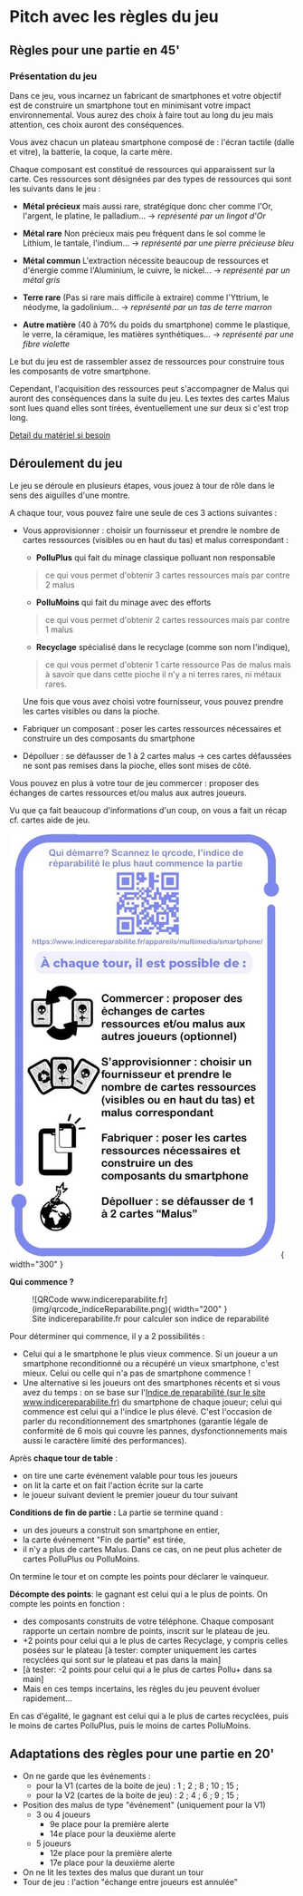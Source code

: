 # Pitch avec les règles du jeu

## Règles pour une partie en 45'
### Présentation du jeu
Dans ce jeu, vous incarnez un fabricant de smartphones et votre objectif
est de construire un smartphone tout en minimisant votre impact
environnemental. Vous aurez des choix à faire tout au long du jeu mais
attention, ces choix auront des conséquences.

Vous avez chacun un plateau smartphone composé de : l'écran tactile
(dalle et vitre), la batterie, la coque, la carte mère.

Chaque composant est constitué de ressources qui apparaissent sur la
carte. Ces ressources sont désignées par des types de ressources qui sont les
suivants dans le jeu :

-   **Métal précieux** mais aussi rare, stratégique donc cher comme l'Or, l'argent, le platine, le palladium...
    -> *représenté par un lingot d'Or*

-   **Métal rare** Non précieux mais peu fréquent dans le sol comme le Lithium, le tantale, l'indium...
    -> *représenté par une pierre précieuse bleu*

-   **Métal commun** L'extraction nécessite beaucoup de ressources et d'énergie comme l'Aluminium, le cuivre, le nickel...
    -> *représenté par un métal gris*

-   **Terre rare** (Pas si rare mais difficile à extraire) comme l'Yttrium, le néodyme, la gadolinium...
    -> *représenté par un tas de terre marron*

-   **Autre matière** (40 à 70% du poids du smartphone) comme le plastique, le verre, la céramique, les matières synthétiques...
    -> *représenté par une fibre violette*

Le but du jeu est de rassembler assez de ressources pour construire tous les composants de votre smartphone.

Cependant, l'acquisition des ressources peut s'accompagner de Malus qui auront des conséquences dans la suite du jeu.
Les textes des cartes Malus sont lues quand elles sont tirées, éventuellement une sur deux si c'est trop long.

[Detail du matériel si besoin](./Materiel.md)

## Déroulement du jeu

Le jeu se déroule en plusieurs étapes, vous jouez à tour de rôle dans le sens des aiguilles d'une montre.

A chaque tour, vous pouvez faire une seule de ces 3 actions suivantes :

- Vous approvisionner : choisir un fournisseur et prendre le nombre de cartes ressources (visibles ou en haut du tas) et malus correspondant :

    - **PolluPlus** qui fait du minage classique polluant non responsable
    > ce qui vous permet d'obtenir 3 cartes ressources
    > mais par contre 2 malus

    - **PolluMoins** qui fait du minage avec des efforts
    > ce qui vous permet d'obtenir 2 cartes ressources
    > mais par contre 1 malus

    - **Recyclage** spécialisé dans le recyclage (comme son nom l'indique),
    > ce qui vous permet d'obtenir 1 carte ressource
    > Pas de malus mais à savoir que dans cette pioche il n'y a ni terres rares, ni métaux
    rares.

    Une fois que vous avez choisi votre fournisseur, vous pouvez prendre les
    cartes visibles ou dans la pioche.

- Fabriquer un composant : poser les cartes ressources nécessaires et construire un des composants du smartphone

- Dépolluer : se défausser de 1 à 2 cartes malus -> ces cartes défaussées ne sont pas remises dans la pioche, elles sont mises de côté.

Vous pouvez en plus à votre tour de jeu commercer : proposer des échanges de cartes ressources et/ou malus aux autres joueurs.

Vu que ça fait beaucoup d'informations d'un coup, on vous a fait un
récap cf. cartes aide de jeu.

![Recap des règles](img/AideDeJeu.jpeg){ width="300" }


**Qui commence ?**

<figure markdown>
  ![QRCode www.indicereparabilite.fr](img/qrcode_indiceReparabilite.png){ width="200" }
  <figcaption>Site indicereparabilite.fr pour calculer son indice de reparabilité</figcaption>
</figure>

Pour déterminer qui commence, il y a 2 possibilités :
- Celui qui a le smartphone le plus vieux commence. Si un joueur a un smartphone reconditionné ou a récupéré un vieux smartphone, c'est mieux. Celui ou celle qui n'a pas de smartphone commence ! 
- Une alternative si les joueurs ont des smartphones récents et si vous avez du temps : on se base sur l'[Indice de reparabilité (sur le site www.indicereparabilite.fr)](https://www.indicereparabilite.fr/appareils/multimedia/smartphone/) du smartphone de chaque joueur; celui qui commence est celui qui a l'indice le plus élevé. C'est l'occasion de parler du reconditionnement des smartphones (garantie légale de conformité de 6 mois qui couvre les pannes, dysfonctionnements mais aussi le caractère limité des performances).


Après **chaque tour de table** :

- on tire une carte événement valable pour tous les joueurs
- on lit la carte et on fait l'action écrite sur la carte
- le joueur suivant devient le premier joueur du tour suivant


**Conditions de fin de partie :** La partie se termine quand :

- un des joueurs a construit son smartphone en entier,
- la carte événement "Fin de partie" est tirée,
- il n'y a plus de cartes Malus. Dans ce cas, on ne peut plus acheter de cartes PolluPlus ou PolluMoins.

On termine le tour et on compte les points pour déclarer le vainqueur.

**Décompte des points**: le gagnant est celui qui a le plus de points. On compte les points en fonction :  

- des composants construits de votre téléphone. Chaque composant rapporte un certain nombre de points, inscrit sur le plateau de jeu.
- +2 points pour celui qui a le plus de cartes Recyclage, y compris celles posées sur le plateau [à tester: compter uniquement les cartes recyclées qui sont sur le plateau et pas dans la main]
- [à tester: -2 points pour celui qui a le plus de cartes Pollu+ dans sa main]
- Mais en ces temps incertains, les règles du jeu peuvent évoluer rapidement...

En cas d'égalité, le gagnant est celui qui a le plus de cartes recyclées, puis le moins de cartes PolluPlus, puis le moins de cartes PolluMoins.

## Adaptations des règles pour une partie en 20'                                                      
- On ne garde que les événements :
    - pour la V1 (cartes de la boite de jeu) : 1 ; 2 ; 8 ; 10 ; 15  ;
    - pour la V2 (cartes de la boite de jeu) : 2 ; 4 ; 6 ; 9 ; 15  ;
- Position des malus de type "événement" (uniquement pour la V1)
    - 3 ou 4 joueurs
        - 9e place pour la première alerte
        - 14e place pour la deuxième alerte
    - 5 joueurs
        - 12e place pour la première alerte
        - 17e place pour la deuxième alerte
- On ne lit les textes des malus que durant un tour
- Tour de jeu : l'action "échange entre joueurs est annulée"
